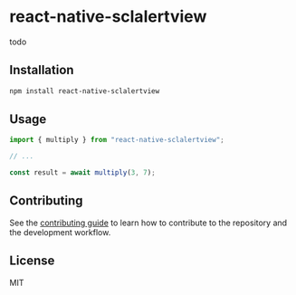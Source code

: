 # react-native-sclalertview

todo

## Installation

```sh
npm install react-native-sclalertview
```

## Usage

```js
import { multiply } from "react-native-sclalertview";

// ...

const result = await multiply(3, 7);
```

## Contributing

See the [contributing guide](CONTRIBUTING.md) to learn how to contribute to the repository and the development workflow.

## License

MIT
